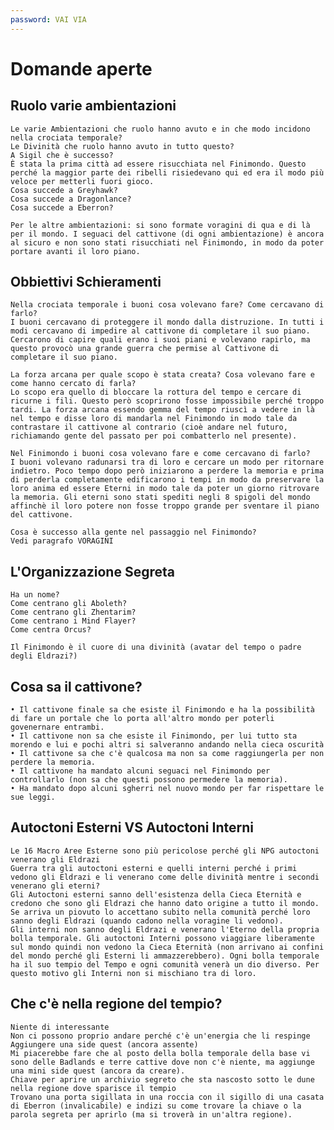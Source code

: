 ```yaml
---
password: VAI VIA
---
```


# Domande aperte

## Ruolo varie ambientazioni

	Le varie Ambientazioni che ruolo hanno avuto e in che modo incidono nella crociata temporale?
	Le Divinità che ruolo hanno avuto in tutto questo?
	A Sigil che è successo?
	È stata la prima città ad essere risucchiata nel Finimondo. Questo perché la maggior parte dei ribelli risiedevano qui ed era il modo più veloce per metterli fuori gioco. 
	Cosa succede a Greyhawk?
	Cosa succede a Dragonlance?
	Cosa succede a Eberron?
	
	Per le altre ambientazioni: si sono formate voragini di qua e di là per il mondo. I seguaci del cattivone (di ogni ambientazione) è ancora al sicuro e non sono stati risucchiati nel Finimondo, in modo da poter portare avanti il loro piano. 

## Obbiettivi Schieramenti

	Nella crociata temporale i buoni cosa volevano fare? Come cercavano di farlo? 
	I buoni cercavano di proteggere il mondo dalla distruzione. In tutti i modi cercavano di impedire al cattivone di completare il suo piano. Cercarono di capire quali erano i suoi piani e volevano rapirlo, ma questo provocò una grande guerra che permise al Cattivone di completare il suo piano. 

	La forza arcana per quale scopo è stata creata? Cosa volevano fare e come hanno cercato di farla?
	Lo scopo era quello di bloccare la rottura del tempo e cercare di ricurne i fili. Questo però scoprirono fosse impossibile perché troppo tardi. La forza arcana essendo gemma del tempo riuscì a vedere in là nel tempo e disse loro di mandarla nel Finimondo in modo tale da contrastare il cattivone al contrario (cioè andare nel futuro, richiamando gente del passato per poi combatterlo nel presente). 
	
	Nel Finimondo i buoni cosa volevano fare e come cercavano di farlo? 
	I buoni volevano radunarsi tra di loro e cercare un modo per ritornare indietro. Poco tempo dopo però iniziarono a perdere la memoria e prima di perderla completamente edificarono i tempi in modo da preservare la loro anima ed essere Eterni in modo tale da poter un giorno ritrovare la memoria. Gli eterni sono stati spediti negli 8 spigoli del mondo affinchè il loro potere non fosse troppo grande per sventare il piano del cattivone. 
	
	Cosa è successo alla gente nel passaggio nel Finimondo? 
	Vedi paragrafo VORAGINI

## L'Organizzazione Segreta

	Ha un nome?
	Come centrano gli Aboleth?
	Come centrano gli Zhentarim?
	Come centrano i Mind Flayer?
	Come centra Orcus?
	
	Il Finimondo è il cuore di una divinità (avatar del tempo o padre degli Eldrazi?)

## Cosa sa il cattivone?

	• Il cattivone finale sa che esiste il Finimondo e ha la possibilità di fare un portale che lo porta all'altro mondo per poterli govenernare entrambi. 
	• Il cattivone non sa che esiste il Finimondo, per lui tutto sta morendo e lui e pochi altri si salveranno andando nella cieca oscurità 
	• Il cattivone sa che c'è qualcosa ma non sa come raggiungerla per non perdere la memoria. 
	• Il cattivone ha mandato alcuni seguaci nel Finimondo per controllarlo (non sa che questi possono permedere la memoria). 
	• Ha mandato dopo alcuni sgherri nel nuovo mondo per far rispettare le sue leggi.

## Autoctoni Esterni VS Autoctoni Interni

	Le 16 Macro Aree Esterne sono più pericolose perché gli NPG autoctoni venerano gli Eldrazi
	Guerra tra gli autoctoni esterni e quelli interni perché i primi vedono gli Eldrazi e li venerano come delle divinità mentre i secondi venerano gli eterni?
	Gli Autoctoni esterni sanno dell'esistenza della Cieca Eternità e credono che sono gli Eldrazi che hanno dato origine a tutto il mondo. Se arriva un piovuto lo accettano subito nella comunità perché loro sanno degli Eldrazi (quando cadono nella voragine li vedono). 
	Gli interni non sanno degli Eldrazi e venerano l'Eterno della propria bolla temporale. Gli autoctoni Interni possono viaggiare liberamente sul mondo quindi non vedono la Cieca Eternità (non arrivano ai confini del mondo perché gli Esterni li ammazzerebbero). Ogni bolla temporale ha il suo tempio del Tempo e ogni comunità venerà un dio diverso. Per questo motivo gli Interni non si mischiano tra di loro.

## Che c'è nella regione del tempio?

	Niente di interessante
	Non ci possono proprio andare perché c'è un'energia che li respinge
	Aggiungere una side quest (ancora assente)
	Mi piacerebbe fare che al posto della bolla temporale della base vi sono delle Badlands e terre cattive dove non c'è niente, ma aggiunge una mini side quest (ancora da creare). 
	Chiave per aprire un archivio segreto che sta nascosto sotto le dune nella regione dove sparisce il tempio 
	Trovano una porta sigillata in una roccia con il sigillo di una casata di Eberron (invalicabile) e indizi su come trovare la chiave o la parola segreta per aprirlo (ma si troverà in un'altra regione). 


